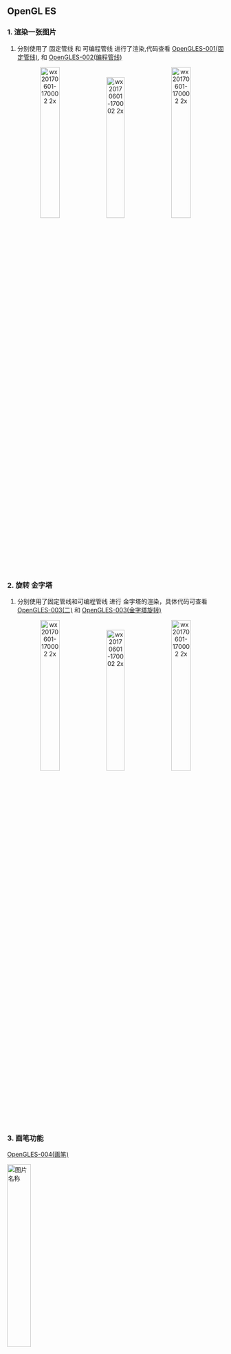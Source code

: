## OpenGL ES ##


### 1. 渲染一张图片

1. 分别使用了 固定管线 和 可编程管线 进行了渲染,代码查看 [OpenGLES-001(固定管线)](), 和 [OpenGLES-002(编程管线)]()

<p align="center">

<img width=30% alt="wx20170601-170002 2x" src="https://tva1.sinaimg.cn/large/007S8ZIlgy1gf4gd9pkvfj30gc0mmths.jpg"> 

<img width=29% alt="wx20170601-170002 2x" src="https://tva1.sinaimg.cn/large/007S8ZIlgy1gf4im6f2gfj30aa01cdfz.jpg"> 

<img width=30% alt="wx20170601-170002 2x" src="https://tva1.sinaimg.cn/large/007S8ZIlgy1gf4genb1hmj30f80mgwny.jpg" > 

</p>



### 2. 旋转 金字塔 

1. 分别使用了固定管线和可编程管线 进行 金字塔的渲染，具体代码可查看 [OpenGLES-003(二)]()  和 [OpenGLES-003(金字塔旋转)]()

<p align="center">

<img width=30% alt="wx20170601-170002 2x" src="https://tva1.sinaimg.cn/large/007S8ZIlgy1gf4gidl0aij30jq0q2gn5.jpg"> 

<img width=29% alt="wx20170601-170002 2x" src="https://tva1.sinaimg.cn/large/007S8ZIlgy1gf4im6f2gfj30aa01cdfz.jpg"> 

<img width=30% alt="wx20170601-170002 2x" src="https://tva1.sinaimg.cn/large/007S8ZIlgy1gf4gthnqmsj30k80me3zp.jpg"> 

</p>


### 3. 画笔功能

[OpenGLES-004(画笔)]()

<img src="https://tva1.sinaimg.cn/large/007S8ZIlgy1gf4gwxnz5ij30ko10etcn.jpg" width=33% alt="图片名称" 
align=center>


### 4. 地球系

[OpenGLES-005(地球系)]()

<img src="https://tva1.sinaimg.cn/large/007S8ZIlgy1gf4gyzyi3sj30g20lan0h.jpg" width=33% alt="图片名称" 
align=center>


### 5. 添加光照效果

[OpenGLES-006(光照)]()

<img src="https://tva1.sinaimg.cn/large/007S8ZIlgy1gf4h0dwotsj30j80ridgs.jpg" width=33% alt="图片名称" 
align=center>

### 6. 碰碰车 (建议选择手机)

[OpenGLES-007(碰碰车)]()

<img src="https://tva1.sinaimg.cn/large/007S8ZIlgy1gf4h2512pxj310y0k2dgp.jpg" width=33% alt="图片名称" 
align=center>


### 7. 天空盒

[OpenGLES-008(天空盒)]()

<img src="https://tva1.sinaimg.cn/large/007S8ZIlgy1gf4h576xvgj30ig0h2tfb.jpg" width=33% alt="图片名称" 
align=center>


### 8. 粒子效果

[OpenGLES-009(粒子效果)]()

<img src="https://tva1.sinaimg.cn/large/007S8ZIlgy1gf4h6cmgtwj30jg0ncmxl.jpg" width=33% alt="图片名称" 
align=center>

### 9. 滤镜

[OpenGLES-010(滤镜)]()

<img src="https://tva1.sinaimg.cn/large/007S8ZIlgy1gf4h77mewaj30ky0xy4qp.jpg" width=33% alt="图片名称" 
align=center>


----


[^_^]:
    未完待续
